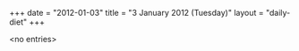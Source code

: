+++
date = "2012-01-03"
title = "3 January 2012 (Tuesday)"
layout = "daily-diet"
+++

\<no entries\>
